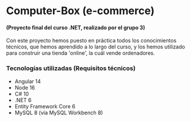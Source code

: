# Computer-Box (e-commerce)
#### (Proyecto final del curso .NET, realizado por el grupo 3)

Con este proyecto hemos puesto en práctica todos los conocimientos técnicos, que hemos aprendido a lo largo del curso, y los hemos utilizado para construir una tienda 'online', la cuál vende ordenadores.

### Tecnologías utilizadas (Requisitos técnicos)
- Angular 14
- Node 16
- C# 10
- .NET 6
- Entity Framework Core 6
- MySQL 8 (vía MySQL Workbench 8)

